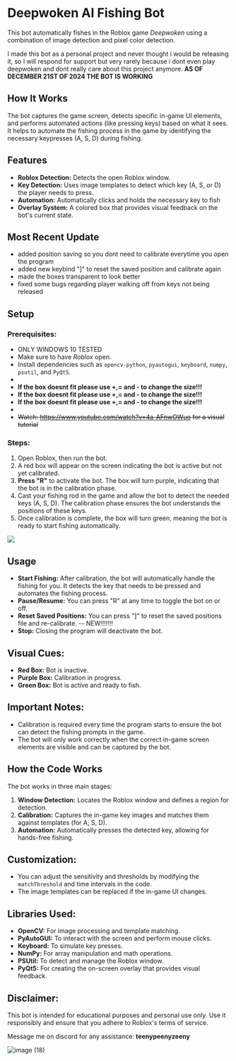 # Deepwoken AI Fishing Bot

This bot automatically fishes in the Roblox game *Deepwoken* using a combination of image detection and pixel color detection.

I made this bot as a personal project and never thought i would be releasing it, so I will respond for support but very rarely because i dont even play deepwoken and dont really care about this project anymore. 
**AS OF DECEMBER 21ST OF 2024 THE BOT IS WORKING**

## How It Works
The bot captures the game screen, detects specific in-game UI elements, and performs automated actions (like pressing keys) based on what it sees. It helps to automate the fishing process in the game by identifying the necessary keypresses (A, S, D) during fishing.

## Features
- **Roblox Detection:** Detects the open Roblox window.
- **Key Detection:** Uses image templates to detect which key (A, S, or D) the player needs to press.
- **Automation:** Automatically clicks and holds the necessary key to fish
- **Overlay System:** A colored box that provides visual feedback on the bot's current state.

## Most Recent Update
- added position saving so you dont need to calibrate everytime you open the program
- added new keybind "]" to reset the saved position and calibrate again
- made the boxes transparent to look better
- fixed some bugs regarding player walking off from keys not being released

## Setup
### Prerequisites:
- ONLY WINDOWS 10 TESTED
- Make sure to have *Roblox* open.
- Install dependencies such as `opencv-python`, `pyautogui`, `keyboard`, `numpy`, `psutil`, and `PyQt5`.
- 
- **If the box doesnt fit please use +,= and - to change the size!!!**
- **If the box doesnt fit please use +,= and - to change the size!!!**
- **If the box doesnt fit please use +,= and - to change the size!!!**
- 
- ~~Watch: https://www.youtube.com/watch?v=4a-AFnwOWuo for a visual tutorial~~

### Steps:
1. Open Roblox, then run the bot.
2. A red box will appear on the screen indicating the bot is active but not yet calibrated.
3. **Press "R"** to activate the bot. The box will turn purple, indicating that the bot is in the calibration phase.
4. Cast your fishing rod in the game and allow the bot to detect the needed keys (A, S, D). The calibration phase ensures the bot understands the positions of these keys.
5. Once calibration is complete, the box will turn green, meaning the bot is ready to start fishing automatically.

![](https://github.com/user-attachments/assets/211cbcd7-3cd8-4c3b-aaa4-9093e72b430a)

## Usage
- **Start Fishing:** After calibration, the bot will automatically handle the fishing for you. It detects the key that needs to be pressed and automates the fishing process.
- **Pause/Resume:** You can press "R" at any time to toggle the bot on or off.
- **Reset Saved Positions:** You can press "]" to reset the saved positions file and re-calibrate. -- NEW!!!!!!!
- **Stop:** Closing the program will deactivate the bot.

## Visual Cues:
- **Red Box:** Bot is inactive.
- **Purple Box:** Calibration in progress.
- **Green Box:** Bot is active and ready to fish.

## Important Notes:
- Calibration is required every time the program starts to ensure the bot can detect the fishing prompts in the game.
- The bot will only work correctly when the correct in-game screen elements are visible and can be captured by the bot.

## How the Code Works
The bot works in three main stages:
1. **Window Detection:** Locates the Roblox window and defines a region for detection.
2. **Calibration:** Captures the in-game key images and matches them against templates (for A, S, D).
3. **Automation:** Automatically presses the detected key, allowing for hands-free fishing.

## Customization:
- You can adjust the sensitivity and thresholds by modifying the `matchThreshold` and time intervals in the code.
- The image templates can be replaced if the in-game UI changes.

## Libraries Used:
- **OpenCV:** For image processing and template matching.
- **PyAutoGUI:** To interact with the screen and perform mouse clicks.
- **Keyboard:** To simulate key presses.
- **NumPy:** For array manipulation and math operations.
- **PSUtil:** To detect and manage the Roblox window.
- **PyQt5:** For creating the on-screen overlay that provides visual feedback.

## Disclaimer:
This bot is intended for educational purposes and personal use only. Use it responsibly and ensure that you adhere to Roblox's terms of service.

Message me on discord for any assistance: **teenypeenyzeeny**

![image (18)](https://github.com/user-attachments/assets/5da77292-b3ba-42bf-97bd-3b303a785836)
